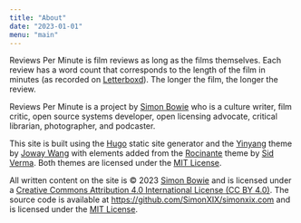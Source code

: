 ```yaml
---
title: "About"
date: "2023-01-01"
menu: "main"
---
```


Reviews Per Minute is film reviews as long as the films themselves. Each review has a word count that corresponds to the length of the film in minutes (as recorded on [Letterboxd](https://letterboxd.com/)). The longer the film, the longer the review.

Reviews Per Minute is a project by [Simon Bowie](https://simonxix.com) who is a culture writer, film critic, open source systems developer, open licensing advocate, critical librarian, photographer, and podcaster.

This site is built using the [Hugo](https://gohugo.io/) static site generator and the [Yinyang](https://github.com/joway/hugo-theme-yinyang) theme by [Joway Wang](https://joway.io/) with elements added from the [Rocinante](https://github.com/mavidser/hugo-rocinante) theme by [Sid Verma](https://sidverma.io/). Both themes are licensed under the [MIT License](https://opensource.org/licenses/MIT).

All written content on the site is © 2023 [Simon Bowie](https://simonxix.com) and is licensed under a [Creative Commons Attribution 4.0 International License (CC BY 4.0)](https://creativecommons.org/licenses/by/4.0/). The source code is available at https://github.com/SimonXIX/simonxix.com and is licensed under the [MIT License](https://opensource.org/licenses/MIT).